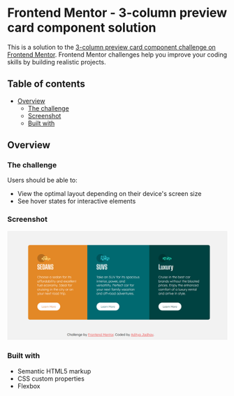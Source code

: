 # Frontend Mentor - 3-column preview card component solution

This is a solution to the [3-column preview card component challenge on Frontend Mentor](https://www.frontendmentor.io/challenges/3column-preview-card-component-pH92eAR2-). Frontend Mentor challenges help you improve your coding skills by building realistic projects. 

## Table of contents

- [Overview](#overview)
  - [The challenge](#the-challenge)
  - [Screenshot](#screenshot)
  - [Built with](#built-with)



## Overview

### The challenge

Users should be able to:

- View the optimal layout depending on their device's screen size
- See hover states for interactive elements

### Screenshot

![](./screenshot.png)


### Built with

- Semantic HTML5 markup
- CSS custom properties
- Flexbox
